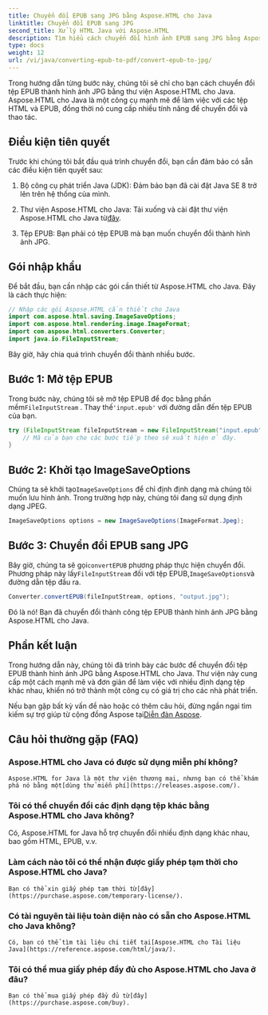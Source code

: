 ```yaml
---
title: Chuyển đổi EPUB sang JPG bằng Aspose.HTML cho Java
linktitle: Chuyển đổi EPUB sang JPG
second_title: Xử lý HTML Java với Aspose.HTML
description: Tìm hiểu cách chuyển đổi hình ảnh EPUB sang JPG bằng Aspose.HTML cho Java. Hãy làm theo hướng dẫn từng bước của chúng tôi để chuyển đổi liền mạch.
type: docs
weight: 12
url: /vi/java/converting-epub-to-pdf/convert-epub-to-jpg/
---
```


Trong hướng dẫn từng bước này, chúng tôi sẽ chỉ cho bạn cách chuyển đổi tệp EPUB thành hình ảnh JPG bằng thư viện Aspose.HTML cho Java. Aspose.HTML cho Java là một công cụ mạnh mẽ để làm việc với các tệp HTML và EPUB, đồng thời nó cung cấp nhiều tính năng để chuyển đổi và thao tác.

## Điều kiện tiên quyết

Trước khi chúng tôi bắt đầu quá trình chuyển đổi, bạn cần đảm bảo có sẵn các điều kiện tiên quyết sau:

1. Bộ công cụ phát triển Java (JDK): Đảm bảo bạn đã cài đặt Java SE 8 trở lên trên hệ thống của mình.

2.  Thư viện Aspose.HTML cho Java: Tải xuống và cài đặt thư viện Aspose.HTML cho Java từ[đây](https://releases.aspose.com/html/java/).

3. Tệp EPUB: Bạn phải có tệp EPUB mà bạn muốn chuyển đổi thành hình ảnh JPG.

## Gói nhập khẩu

Để bắt đầu, bạn cần nhập các gói cần thiết từ Aspose.HTML cho Java. Đây là cách thực hiện:

```java
// Nhập các gói Aspose.HTML cần thiết cho Java
import com.aspose.html.saving.ImageSaveOptions;
import com.aspose.html.rendering.image.ImageFormat;
import com.aspose.html.converters.Converter;
import java.io.FileInputStream;
```

Bây giờ, hãy chia quá trình chuyển đổi thành nhiều bước.

## Bước 1: Mở tệp EPUB

 Trong bước này, chúng tôi sẽ mở tệp EPUB để đọc bằng phần mềm`FileInputStream` . Thay thế`'input.epub'` với đường dẫn đến tệp EPUB của bạn.

```java
try (FileInputStream fileInputStream = new FileInputStream("input.epub")) {
    // Mã của bạn cho các bước tiếp theo sẽ xuất hiện ở đây.
}
```

## Bước 2: Khởi tạo ImageSaveOptions

Chúng ta sẽ khởi tạo`ImageSaveOptions` để chỉ định định dạng mà chúng tôi muốn lưu hình ảnh. Trong trường hợp này, chúng tôi đang sử dụng định dạng JPEG.

```java
ImageSaveOptions options = new ImageSaveOptions(ImageFormat.Jpeg);
```

## Bước 3: Chuyển đổi EPUB sang JPG

 Bây giờ, chúng ta sẽ gọi`convertEPUB` phương pháp thực hiện chuyển đổi. Phương pháp này lấy`FileInputStream` đối với tệp EPUB,`ImageSaveOptions`và đường dẫn tệp đầu ra.

```java
Converter.convertEPUB(fileInputStream, options, "output.jpg");
```

Đó là nó! Bạn đã chuyển đổi thành công tệp EPUB thành hình ảnh JPG bằng Aspose.HTML cho Java.

## Phần kết luận

Trong hướng dẫn này, chúng tôi đã trình bày các bước để chuyển đổi tệp EPUB thành hình ảnh JPG bằng Aspose.HTML cho Java. Thư viện này cung cấp một cách mạnh mẽ và đơn giản để làm việc với nhiều định dạng tệp khác nhau, khiến nó trở thành một công cụ có giá trị cho các nhà phát triển.

 Nếu bạn gặp bất kỳ vấn đề nào hoặc có thêm câu hỏi, đừng ngần ngại tìm kiếm sự trợ giúp từ cộng đồng Aspose tại[Diễn đàn Aspose](https://forum.aspose.com/).

## Câu hỏi thường gặp (FAQ)

### Aspose.HTML cho Java có được sử dụng miễn phí không?
    Aspose.HTML for Java là một thư viện thương mại, nhưng bạn có thể khám phá nó bằng một[dùng thử miễn phí](https://releases.aspose.com/).

### Tôi có thể chuyển đổi các định dạng tệp khác bằng Aspose.HTML cho Java không?
   Có, Aspose.HTML for Java hỗ trợ chuyển đổi nhiều định dạng khác nhau, bao gồm HTML, EPUB, v.v.

### Làm cách nào tôi có thể nhận được giấy phép tạm thời cho Aspose.HTML cho Java?
    Bạn có thể xin giấy phép tạm thời từ[đây](https://purchase.aspose.com/temporary-license/).

### Có tài nguyên tài liệu toàn diện nào có sẵn cho Aspose.HTML cho Java không?
    Có, bạn có thể tìm tài liệu chi tiết tại[Aspose.HTML cho Tài liệu Java](https://reference.aspose.com/html/java/).

### Tôi có thể mua giấy phép đầy đủ cho Aspose.HTML cho Java ở đâu?
    Bạn có thể mua giấy phép đầy đủ từ[đây](https://purchase.aspose.com/buy).

